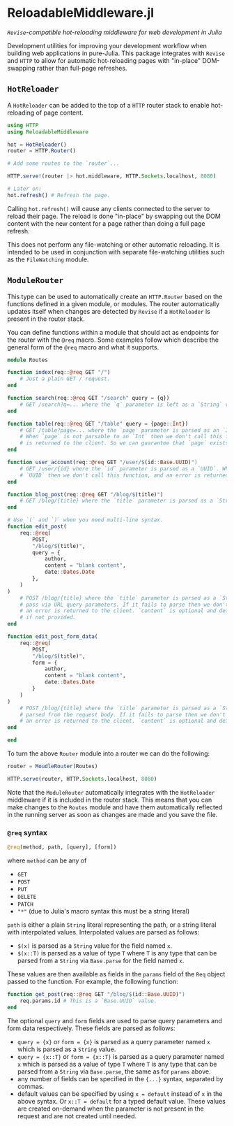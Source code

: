 # ReloadableMiddleware.jl

_`Revise`-compatible hot-reloading middleware for web development in Julia_

Development utilities for improving your development workflow when building web
applications in pure-Julia. This package integrates with `Revise` and `HTTP` to
allow for automatic hot-reloading pages with "in-place" DOM-swapping rather
than full-page refreshes.

## `HotReloader`

A `HotReloader` can be added to the top of a `HTTP` router stack to enable
hot-reloading of page content.

```julia
using HTTP
using ReloadableMiddleware

hot = HotReloader()
router = HTTP.Router()

# Add some routes to the `router`...

HTTP.serve!(router |> hot.middleware, HTTP.Sockets.localhost, 8080)

# Later on:
hot.refresh() # Refresh the page.
```

Calling `hot.refresh()` will cause any clients connected to the server to
reload their page. The reload is done "in-place" by swapping out the DOM
content with the new content for a page rather than doing a full page refresh.

This does not perform any file-watching or other automatic reloading. It is
intended to be used in conjunction with separate file-watching utilities such
as the `FileWatching` module.

## `ModuleRouter`

This type can be used to automatically create an `HTTP.Router` based on the functions
defined in a given module, or modules. The router automatically updates itself when
changes are detected by `Revise` if a `HotReloader` is present in the router stack.

You can define functions within a module that should act as endpoints for the
router with the `@req` macro. Some examples follow which describe the general
form of the `@req` macro and what it supports.

```julia
module Routes

function index(req::@req GET "/")
    # Just a plain GET / request.
end

function search(req::@req GET "/search" query = {q})
    # GET /search?q=... where the `q` parameter is left as a `String` value.
end

function table(req::@req GET "/table" query = {page::Int})
    # GET /table?page=... where the `page` parameter is parsed as an `Int` for pagination.
    # When `page` is not parsable to an `Int` then we don't call this function, and an error
    # is returned to the client. So we can guarantee that `page` exists and is an `Int` here.
end

function user_account(req::@req GET "/user/$(id::Base.UUID)")
    # GET /user/{id} where the `id` parameter is parsed as a `UUID`. When not parsable to a
    # `UUID` then we don't call this function, and an error is returned to the client.
end

function blog_post(req::@req GET "/blog/$(title)")
    # GET /blog/{title} where the `title` parameter is parsed as a `String`.
end

# Use `(` and `)` when you need multi-line syntax.
function edit_post(
    req::@req(
        POST,
        "/blog/$(title)",
        query = {
            author,
            content = "blank content",
            date::Dates.Date
        },
    )
)
    # POST /blog/{title} where the `title` parameter is parsed as a `String`. Form data is
    # pass via URL query parameters. If it fails to parse then we don't call this function, and
    # an error is returned to the client. `content` is optional and defaults to `"blank content"`
    # if not provided.
end

function edit_post_form_data(
    req::@req(
        POST,
        "/blog/$(title)",
        form = {
            author,
            content = "blank content",
            date::Dates.Date
        }
    )
)
    # POST /blog/{title} where the `title` parameter is parsed as a `String`. Data form data is
    # parsed from the request body. If it fails to parse then we don't call this function, and
    # an error is returned to the client. `content` is optional and defaults to `"blank content"`.
end

end
```

To turn the above `Router` module into a router we can do the following:

```julia
router = MoudleRouter(Routes)

HTTP.serve(router, HTTP.Sockets.localhost, 8080)
```

Note that the `ModuleRouter` automatically integrates with the `HotReloader`
middleware if it is included in the router stack. This means that you can make
changes to the `Routes` module and have them automatically reflected in the
running server as soon as changes are made and you save the file.

### `@req` syntax

```julia
@req(method, path, [query], [form])
```

where `method` can be any of

- `GET`
- `POST`
- `PUT`
- `DELETE`
- `PATCH`
- `"*"` (due to Julia's macro syntax this must be a string literal)

`path` is either a plain `String` literal representing the path, or a string
literal with interpolated values. Interpolated values are parsed as follows:

- `$(x)` is parsed as a `String` value for the field named `x`.
- `$(x::T)` is parsed as a value of type `T` where `T` is any type that can be
  parsed from a `String` via `Base.parse` for the field named `x`.

These values are then available as fields in the `params` field of the `Req` object
passed to the function. For example, the following function:

```julia
function get_post(req::@req GET "/blog/$(id::Base.UUID)")
    req.params.id # This is a `Base.UUID` value.
end
```

The optional `query` and `form` fields are used to parse query parameters and
form data respectively. These fields are parsed as follows:

- `query = {x}` or `form = {x}` is parsed as a query parameter named `x` which
  is parsed as a `String` value.
- `query = {x::T}` or `form = {x::T}` is parsed as a query parameter named `x`
  which is parsed as a value of type `T` where `T` is any type that can be
  parsed from a `String` via `Base.parse`, the same as for `params` above.
- any number of fields can be specified in the `{...}` syntax, separated by
  commas.
- default values can be specified by using `x = default` instead of `x` in the
  above syntax. Or `x::T = default` for a typed default value. These values are
  created on-demand when the parameter is not present in the request and are not
  created until needed.
